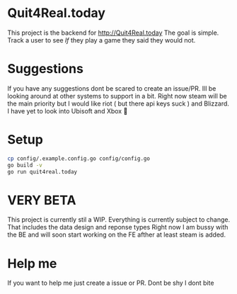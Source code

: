 # Quit4Real.today
This project is the backend for http://Quit4Real.today
The goal is simple. Track a user to see *If* they play a game they said they would not.

# Suggestions
If you have any suggestions dont be scared to create an issue/PR. Ill be looking around at other systems to support in a bit.
Right now steam will be the main priority but I would like riot ( but there api keys suck ) and Blizzard. I have yet to look into Ubisoft and Xbox :eyes:

# Setup
```bash
cp config/.example.config.go config/config.go
go build -v
go run quit4real.today
```

# VERY BETA
This project is currently stil a WIP.
Everything is currently subject to change. That includes the data design and reponse types
Right now I am bussy with the BE and will soon start working on the FE afther at least steam is added.

# Help me
If you want to help me just create a issue or PR. Dont be shy I dont bite
